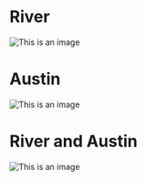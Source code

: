 # River
![This is an image](https://myoctocat.com/assets/images/base-octocat.svg)
# Austin 
![This is an image](https://myoctocat.com/assets/images/base-octocat.svg)
# River and Austin
![This is an image](https://myoctocat.com/assets/images/base-octocat.svg)
